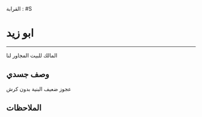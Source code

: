 
القرابة : #S 
 

# ابو زيد  
---
المالك للبيت المجاور لنا 
## وصف جسدي 
عجوز ضعيف البنية بدون كرش 


## الملاحظات
